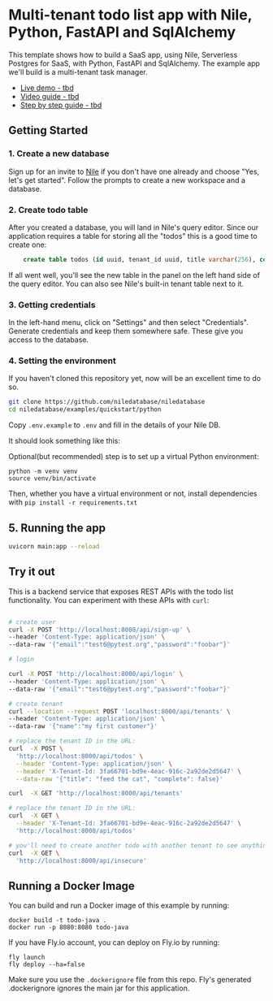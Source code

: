 # Multi-tenant todo list app with Nile, Python, FastAPI and SqlAlchemy

This template shows how to build a SaaS app, using Nile, Serverless Postgres for SaaS, with Python, FastAPI and SqlAlchemy. The example app we'll build is a multi-tenant task manager.

- [Live demo - tbd]()
- [Video guide - tbd]()
- [Step by step guide - tbd]()


## Getting Started

### 1. Create a new database

Sign up for an invite to [Nile](https://thenile.dev) if you don't have one already and choose "Yes, let's get started". Follow the prompts to create a new workspace and a database.

### 2. Create todo table

After you created a database, you will land in Nile's query editor. Since our application requires a table for storing all the "todos" this is a good time to create one:

```sql
    create table todos (id uuid, tenant_id uuid, title varchar(256), complete boolean);
```

If all went well, you'll see the new table in the panel on the left hand side of the query editor. You can also see Nile's built-in tenant table next to it.

### 3. Getting credentials

In the left-hand menu, click on "Settings" and then select "Credentials". Generate credentials and keep them somewhere safe. These give you access to the database.

### 4. Setting the environment

If you haven't cloned this repository yet, now will be an excellent time to do so.

```bash
git clone https://github.com/niledatabase/niledatabase
cd niledatabase/examples/quickstart/python
```
<!-- TODO FIX -->
Copy `.env.example` to `.env` and fill in the details of your Nile DB.

It should look something like this:
<!-- TODO FIX -->

Optional(but recommended) step is to set up a virtual Python environment:

```
python -m venv venv
source venv/bin/activate
```

Then, whether you have a virtual environment or not, install dependencies with `pip install -r requirements.txt`

## 5. Running the app

```bash
uvicorn main:app --reload
```

## Try it out

This is a backend service that exposes REST APIs with the todo list functionality. 
You can experiment with these APIs with `curl`:

```bash

# create user
curl -X POST 'http://localhost:8000/api/sign-up' \
--header 'Content-Type: application/json' \
--data-raw '{"email":"test6@pytest.org","password":"foobar"}'

# login

curl -X POST 'http://localhost:8000/api/login' \
--header 'Content-Type: application/json' \
--data-raw '{"email":"test6@pytest.org","password":"foobar"}'

# create tenant
curl --location --request POST 'localhost:8000/api/tenants' \
--header 'Content-Type: application/json' \
--data-raw '{"name":"my first customer"}'

# replace the tenant ID in the URL: 
curl  -X POST \
  'http://localhost:8000/api/todos' \
  --header 'Content-Type: application/json' \
  --header 'X-Tenant-Id: 3fa66701-bd9e-4eac-916c-2a92de2d5647' \
  --data-raw '{"title": "feed the cat", "complete": false}'

curl  -X GET 'http://localhost:8000/api/tenants'

# replace the tenant ID in the URL: 
curl  -X GET \
  --header 'X-Tenant-Id: 3fa66701-bd9e-4eac-916c-2a92de2d5647' \
  'http://localhost:8000/api/todos' 

# you'll need to create another todo with another tenant to see anything different here
curl  -X GET \
  'http://localhost:8000/api/insecure'
```

## Running a Docker Image

You can build and run a Docker image of this example by running:
```text
docker build -t todo-java .
docker run -p 8080:8080 todo-java
```

If you have Fly.io account, you can deploy on Fly.io by running:
```test
fly launch
fly deploy --ha=false
```

Make sure you use the `.dockerignore` file from this repo. Fly's generated .dockerignore ignores the main jar for this application.
